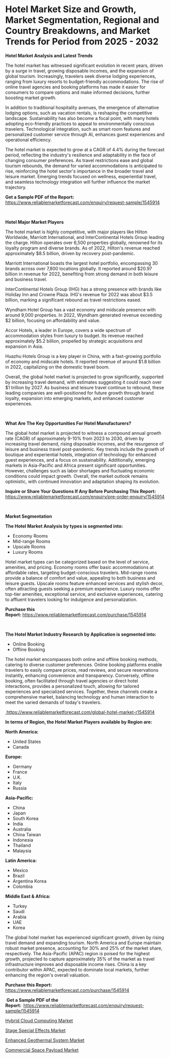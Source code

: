 <p><h1>Hotel Market Size and Growth, Market Segmentation, Regional and Country Breakdowns, and Market Trends for Period from 2025 -  2032</h1></p><p><strong>Hotel Market Analysis and Latest Trends</strong></p>
<p><p>The hotel market has witnessed significant evolution in recent years, driven by a surge in travel, growing disposable incomes, and the expansion of global tourism. Increasingly, travelers seek diverse lodging experiences, ranging from luxury resorts to budget-friendly accommodations. The rise of online travel agencies and booking platforms has made it easier for consumers to compare options and make informed decisions, further boosting market growth.</p><p>In addition to traditional hospitality avenues, the emergence of alternative lodging options, such as vacation rentals, is reshaping the competitive landscape. Sustainability has also become a focal point, with many hotels adopting eco-friendly practices to appeal to environmentally conscious travelers. Technological integration, such as smart room features and personalized customer service through AI, enhances guest experiences and operational efficiency.</p><p>The hotel market is expected to grow at a CAGR of 4.4% during the forecast period, reflecting the industry's resilience and adaptability in the face of changing consumer preferences. As travel restrictions ease and global tourism rebounds, the demand for varied accommodations is anticipated to rise, reinforcing the hotel sector's importance in the broader travel and leisure market. Emerging trends focused on wellness, experiential travel, and seamless technology integration will further influence the market trajectory.</p></p>
<p><strong>Get a Sample PDF of the Report:&nbsp;</strong> <a href="https://www.reliablemarketforecast.com/enquiry/request-sample/1545914?utm_campaign=1903&utm_medium=2&utm_source=Github&utm_content=ia&utm_term=09032025&utm_id=hotel">https://www.reliablemarketforecast.com/enquiry/request-sample/1545914</a></p>
<p>&nbsp;</p>
<p><strong>Hotel Major Market Players</strong></p>
<p><p>The hotel market is highly competitive, with major players like Hilton Worldwide, Marriott International, and InterContinental Hotels Group leading the charge. Hilton operates over 6,500 properties globally, renowned for its loyalty program and diverse brands. As of 2022, Hilton's revenue reached approximately $8.5 billion, driven by recovery post-pandemic.</p><p>Marriott International boasts the largest hotel portfolio, encompassing 30 brands across over 7,800 locations globally. It reported around $20.97 billion in revenue for 2022, benefiting from strong demand in both leisure and business travel.</p><p>InterContinental Hotels Group (IHG) has a strong presence with brands like Holiday Inn and Crowne Plaza. IHG's revenue for 2022 was about $3.5 billion, marking a significant rebound as travel restrictions eased.</p><p>Wyndham Hotel Group has a vast economy and midscale presence with around 9,000 properties. In 2022, Wyndham generated revenue exceeding $2 billion, focusing on affordability and value.</p><p>Accor Hotels, a leader in Europe, covers a wide spectrum of accommodation styles from luxury to budget. Its revenue reached approximately $5.2 billion, propelled by strategic acquisitions and expansion in Asia.</p><p>Huazhu Hotels Group is a key player in China, with a fast-growing portfolio of economy and midscale hotels. It reported revenue of around $1.8 billion in 2022, capitalizing on the domestic travel boom.</p><p>Overall, the global hotel market is projected to grow significantly, supported by increasing travel demand, with estimates suggesting it could reach over $1 trillion by 2027. As business and leisure travel continue to rebound, these leading companies are well-positioned for future growth through brand loyalty, expansion into emerging markets, and enhanced customer experiences.</p></p>
<p>&nbsp;</p>
<p><strong>What Are The Key Opportunities For Hotel Manufacturers?</strong></p>
<p><p>The global hotel market is projected to witness a compound annual growth rate (CAGR) of approximately 9-10% from 2023 to 2030, driven by increasing travel demand, rising disposable incomes, and the resurgence of leisure and business travel post-pandemic. Key trends include the growth of boutique and experiential hotels, integration of technology for enhanced guest experiences, and a focus on sustainability. Additionally, emerging markets in Asia-Pacific and Africa present significant opportunities. However, challenges such as labor shortages and fluctuating economic conditions could impact growth. Overall, the market outlook remains optimistic, with continued innovation and adaptation shaping its evolution.</p></p>
<p><strong>Inquire or Share Your Questions If Any Before Purchasing This Report:</strong> <a href="https://www.reliablemarketforecast.com/enquiry/pre-order-enquiry/1545914?utm_campaign=1903&utm_medium=2&utm_source=Github&utm_content=ia&utm_term=09032025&utm_id=hotel">https://www.reliablemarketforecast.com/enquiry/pre-order-enquiry/1545914</a></p>
<p>&nbsp;</p>
<p><strong>Market Segmentation</strong></p>
<p><strong>The Hotel Market Analysis by types is segmented into:</strong></p>
<p><ul><li>Economy Rooms</li><li>Mid-range Rooms</li><li>Upscale Rooms</li><li>Luxury Rooms</li></ul></p>
<p><p>Hotel market types can be categorized based on the level of service, amenities, and pricing. Economy rooms offer basic accommodations at affordable rates, targeting budget-conscious travelers. Mid-range rooms provide a balance of comfort and value, appealing to both business and leisure guests. Upscale rooms feature enhanced services and stylish decor, often attracting guests seeking a premium experience. Luxury rooms offer top-tier amenities, exceptional service, and exclusive experiences, catering to affluent travelers looking for indulgence and personalization.</p></p>
<p><strong>Purchase this Report:&nbsp;</strong><a href="https://www.reliablemarketforecast.com/purchase/1545914?utm_campaign=1903&utm_medium=2&utm_source=Github&utm_content=ia&utm_term=09032025&utm_id=hotel">https://www.reliablemarketforecast.com/purchase/1545914</a></p>
<p>&nbsp;</p>
<p><strong>The Hotel Market Industry Research by Application is segmented into:</strong></p>
<p><ul><li>Online Booking</li><li>Offline Booking</li></ul></p>
<p><p>The hotel market encompasses both online and offline booking methods, catering to diverse customer preferences. Online booking platforms enable travelers to easily compare prices, read reviews, and secure reservations instantly, enhancing convenience and transparency. Conversely, offline booking, often facilitated through travel agencies or direct hotel interactions, provides a personalized touch, allowing for tailored experiences and specialized services. Together, these channels create a comprehensive market, balancing technology and human interaction to meet the varied demands of today's travelers.</p></p>
<p><a href="https://www.reliablemarketforecast.com/global-hotel-market-r1545914?utm_campaign=1903&utm_medium=2&utm_source=Github&utm_content=ia&utm_term=09032025&utm_id=hotel">&nbsp;https://www.reliablemarketforecast.com/global-hotel-market-r1545914</a></p>
<p><strong>In terms of Region, the Hotel Market Players available by Region are:</strong></p>
<p>
    <p> <strong> North America: </strong>
        <ul>
            <li>United States</li>
            <li>Canada</li>
        </ul>
        </p> 
    <p> <strong> Europe: </strong>
        <ul>
            <li>Germany</li>
            <li>France</li>
            <li>U.K.</li>
            <li>Italy</li>
            <li>Russia</li>
        </ul>
        </p> 
    <p> <strong> Asia-Pacific: </strong>
        <ul>
            <li>China</li>
            <li>Japan</li>
            <li>South Korea</li>
            <li>India</li>
            <li>Australia</li>
            <li>China Taiwan</li>
            <li>Indonesia</li>
            <li>Thailand</li>
            <li>Malaysia</li>
        </ul>
        </p> 
    <p> <strong> Latin America: </strong>
        <ul>
            <li>Mexico</li>
            <li>Brazil</li>
            <li>Argentina Korea</li>
            <li>Colombia</li>
        </ul>
        </p> 
    <p> <strong> Middle East & Africa: </strong>
        <ul>
            <li>Turkey</li>
            <li>Saudi</li>
            <li>Arabia</li>
            <li>UAE</li>
            <li>Korea</li>
        </ul>
    </p>
    </p>
<p><p>The global hotel market has experienced significant growth, driven by rising travel demand and expanding tourism. North America and Europe maintain robust market presence, accounting for 30% and 25% of the market share, respectively. The Asia-Pacific (APAC) region is poised for the highest growth, projected to capture approximately 35% of the market as travel infrastructure improves and disposable income rises. China is a key contributor within APAC, expected to dominate local markets, further enhancing the region's overall valuation.</p></p>
<p><strong>Purchase this Report: </strong><a href="https://www.reliablemarketforecast.com/purchase/1545914?utm_campaign=1903&utm_medium=2&utm_source=Github&utm_content=ia&utm_term=09032025&utm_id=hotel">https://www.reliablemarketforecast.com/purchase/1545914</a></p>
<p>&nbsp;<strong>Get a Sample PDF of the Report:&nbsp;&nbsp;</strong><a href="https://www.reliablemarketforecast.com/enquiry/request-sample/1545914?utm_campaign=1903&utm_medium=2&utm_source=Github&utm_content=ia&utm_term=09032025&utm_id=hotel">https://www.reliablemarketforecast.com/enquiry/request-sample/1545914</a></p>
<p><strong></strong></p>
<p><p><a href="https://github.com/landtmman/Market-Research-Report-List-1/blob/main/hybrid-cloud-computing-market.md?utm_campaign=1903&utm_medium=2&utm_source=Github&utm_content=ia&utm_term=09032025&utm_id=hotel">Hybrid Cloud Computing Market</a></p><p><a href="https://github.com/tigoryemm/Market-Research-Report-List-1/blob/main/stage-special-effects-market.md?utm_campaign=1903&utm_medium=2&utm_source=Github&utm_content=ia&utm_term=09032025&utm_id=hotel">Stage Special Effects Market</a></p><p><a href="https://github.com/irfadac/Market-Research-Report-List-5/blob/main/enhanced-geothermal-system-market.md?utm_campaign=1903&utm_medium=2&utm_source=Github&utm_content=ia&utm_term=09032025&utm_id=hotel">Enhanced Geothermal System Market</a></p><p><a href="https://github.com/ashepherd82/Market-Research-Report-List-7/blob/main/commercial-space-payload-market.md?utm_campaign=1903&utm_medium=2&utm_source=Github&utm_content=ia&utm_term=09032025&utm_id=hotel">Commercial Space Payload Market</a></p></p>